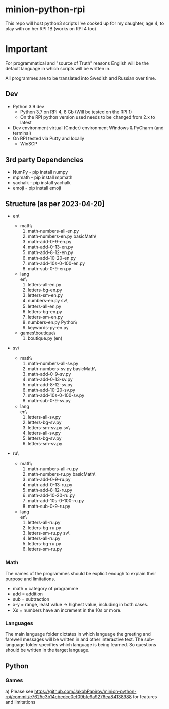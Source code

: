# minion-python-rpi
This repo will host python3 scripts I've cooked up for my daughter, age 4, to play with on her RPI 1B (works on RPI 4 too)

# Important
For programmatical and "source of Truth" reasons English will be the default language in which scripts will be written in.

All programmes are to be translated into Swedish and Russian over time.

## Dev
* Python 3.9 dev
  * Python 3.7 on RPI 4, 8 Gb (Will be tested on the RPI 1)
  * On the RPI python version used needs to be changed from 2.x to latest
* Dev environment virtual (Cmder) environment Windows & PyCharm (and terminal)
* On RPI tested via Putty and locally
  * WinSCP

## 3rd party Dependencies
* NumPy - pip install numpy
* mpmath - pip install mpmath
* yachalk - pip install yachalk
* emoji - pip install emoji

## Structure [as per 2023-04-20]
* en\
  * math\
    1) math-numbers-all-en.py
    2) math-numbers-en.py
    basicMath\
     1) math-add-0-9-en.py
     2) math-add-0-13-en.py
     3) math-add-8-12-en.py
     4) math-add-10-20-en.py
     5) math-add-10s-0-100-en.py
     6) math-sub-0-9-en.py
  * lang\
   en\
    1. letters-all-en.py
    2. letters-bg-en.py
    3. letters-sm-en.py
    4. numbers-en.py
   sv\
    1. letters-all-en.py
    2. letters-bg-en.py
    3. letters-sm-en.py
    4. numbers-en.py
   Python\
    1. keywords-py-en.py
  * games\boutique\
    1. boutique.py (en)
  
* sv\
  * math\
    1) math-numbers-all-sv.py
    2) math-numbers-sv.py
    basicMath\
     1) math-add-0-9-sv.py
     2) math-add-0-13-sv.py
     3) math-add-8-12-sv.py
     4) math-add-10-20-sv.py
     5) math-add-10s-0-100-sv.py
     6) math-sub-0-9-sv.py
  * lang\
   en\
    1. letters-all-sv.py
    2. letters-bg-sv.py
    3. letters-sm-sv.py
   sv\
    1. letters-all-sv.py
    2. letters-bg-sv.py
    3. letters-sm-sv.py
  
* ru\
  * math\
     1) math-numbers-all-ru.py
    2) math-numbers-ru.py
    basicMath\
     1) math-add-0-9-ru.py
     2) math-add-0-13-ru.py
     3) math-add-8-12-ru.py
     4) math-add-10-20-ru.py
     5) math-add-10s-0-100-ru.py
     6) math-sub-0-9-ru.py
  * lang\
   en\
    1. letters-all-ru.py
    2. letters-bg-ru.py
    3. letters-sm-ru.py
   sv\
    1. letters-all-ru.py
    2. letters-bg-ru.py
    3. letters-sm-ru.py 

### Math
The names of the programmes should be explicit enough to explain their purpose and limitations.
* math = category of programme
* add = addition
* sub = subtraction
* x-y = range, least value -> highest value, including in both cases.
* Xs = numbers have an increment in the 10s or more.


### Languages
The main language folder dictates in which language the greeting and farewell messages will be written in and other interactive text. The sub-language folder specifies which language is being learned. So questions should be written in the target language.

## Python

### Games
a) Please see https://github.com/JakobPapirov/minion-python-rpi/commit/e7625c3b14cbedcc0ef09bfe9a9276ea84138988 for features and limitations
